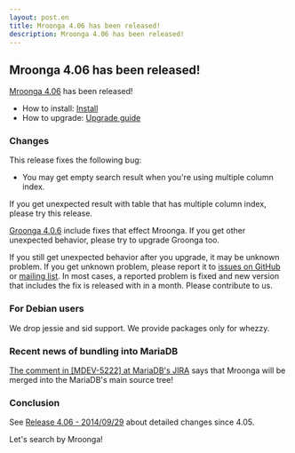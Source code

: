 ```yaml
---
layout: post.en
title: Mroonga 4.06 has been released!
description: Mroonga 4.06 has been released!
---
```


## Mroonga 4.06 has been released!

[Mroonga 4.06](/docs/news.html#release-4-06) has been released!

* How to install: [Install](/docs/install.html)
* How to upgrade: [Upgrade guide](/docs/upgrade.html)

### Changes

This release fixes the following bug:

  * You may get empty search result when you're using multiple column index.

If you get unexpected result with table that has multiple column index, please try this release.

[Groonga 4.0.6](http://groonga.org/en/blog/2014/09/29/release.html) include fixes that effect Mroonga. If you get other unexpected behavior, please try to upgrade Groonga too.

If you still get unexpected behavior after you upgrade, it may be unknown problem. If you get unknown problem, please report it to [issues on GitHub](https://github.com/mroonga/mroonga/issues) or [mailing list](http://lists.sourceforge.net/mailman/listinfo/groonga-talk). In most cases, a reported problem is fixed and new version that includes the fix is released with in a month. Please contribute to us.

### For Debian users

We drop jessie and sid support. We provide packages only for whezzy.

### Recent news of bundling into MariaDB

[The comment in \[MDEV-5222\] at MariaDB's JIRA](https://mariadb.atlassian.net/browse/MDEV-5222?focusedCommentId=61274&page=com.atlassian.jira.plugin.system.issuetabpanels:comment-tabpanel#comment-61274) says that Mroonga will be merged into the MariaDB's main source tree!

### Conclusion

See [Release 4.06 - 2014/09/29](/docs/news.html#release-4-06) about
detailed changes since 4.05.

Let's search by Mroonga!
